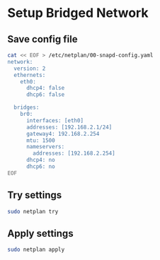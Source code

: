 

# Setup Bridged Network

## Save config file

```bash
cat << EOF > /etc/netplan/00-snapd-config.yaml
network:
  version: 2
  ethernets:
    eth0:
      dhcp4: false
      dhcp6: false

  bridges:
    br0:
      interfaces: [eth0]
      addresses: [192.168.2.1/24]
      gateway4: 192.168.2.254
      mtu: 1500
      nameservers:
        addresses: [192.168.2.254]
      dhcp4: no
      dhcp6: no
EOF
```

## Try settings

```bash
sudo netplan try
```

## Apply settings

```bash
sudo netplan apply
```